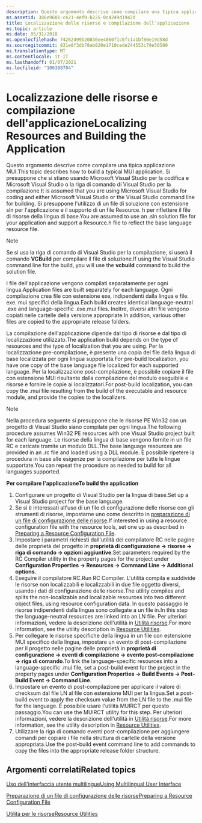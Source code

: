 ```yaml
---
description: Questo argomento descrive come compilare una tipica applicazione MUI.
ms.assetid: 386e9601-ce21-4ef0-b225-0c4249d1942d
title: Localizzazione delle risorse e compilazione dell'applicazione
ms.topic: article
ms.date: 05/31/2018
ms.openlocfilehash: 74262499b20836ee4860f1c0fc1a1bf80e19d58d
ms.sourcegitcommit: 831e8f3db78ab820e1710cede244553c70e50500
ms.translationtype: MT
ms.contentlocale: it-IT
ms.lasthandoff: 01/07/2021
ms.locfileid: "106308704"
---
```

# <a name="localizing-resources-and-building-the-application"></a><span data-ttu-id="af8d5-103">Localizzazione delle risorse e compilazione dell'applicazione</span><span class="sxs-lookup"><span data-stu-id="af8d5-103">Localizing Resources and Building the Application</span></span>

<span data-ttu-id="af8d5-104">Questo argomento descrive come compilare una tipica applicazione MUI.</span><span class="sxs-lookup"><span data-stu-id="af8d5-104">This topic describes how to build a typical MUI application.</span></span> <span data-ttu-id="af8d5-105">Si presuppone che si stiano usando Microsoft Visual Studio per la codifica e Microsoft Visual Studio o la riga di comando di Visual Studio per la compilazione.</span><span class="sxs-lookup"><span data-stu-id="af8d5-105">It is assumed that you are using Microsoft Visual Studio for coding and either Microsoft Visual Studio or the Visual Studio command line for building.</span></span> <span data-ttu-id="af8d5-106">Si presuppone l'utilizzo di un file di soluzione con estensione sln per l'applicazione e il supporto di un file Resource. h per riflettere il file di risorse della lingua di base.</span><span class="sxs-lookup"><span data-stu-id="af8d5-106">You are assumed to use an .sln solution file for your application and support a Resource.h file to reflect the base language resource file.</span></span>

> [!Note]  
> <span data-ttu-id="af8d5-107">Se si usa la riga di comando di Visual Studio per la compilazione, si userà il comando **VCBuild** per compilare il file di soluzione.</span><span class="sxs-lookup"><span data-stu-id="af8d5-107">If using the Visual Studio command line for the build, you will use the **vcbuild** command to build the solution file.</span></span>

 

<span data-ttu-id="af8d5-108">I file dell'applicazione vengono compilati separatamente per ogni lingua.</span><span class="sxs-lookup"><span data-stu-id="af8d5-108">Application files are built separately for each language.</span></span> <span data-ttu-id="af8d5-109">Ogni compilazione crea file con estensione exe, indipendenti dalla lingua e file. exe. mui specifici della lingua.</span><span class="sxs-lookup"><span data-stu-id="af8d5-109">Each build creates identical language-neutral .exe and language-specific .exe.mui files.</span></span> <span data-ttu-id="af8d5-110">Inoltre, diversi altri file vengono copiati nelle cartelle della versione appropriate.</span><span class="sxs-lookup"><span data-stu-id="af8d5-110">In addition, various other files are copied to the appropriate release folders.</span></span>

<span data-ttu-id="af8d5-111">La compilazione dell'applicazione dipende dal tipo di risorse e dal tipo di localizzazione utilizzato.</span><span class="sxs-lookup"><span data-stu-id="af8d5-111">The application build depends on the type of resources and the type of localization that you are using.</span></span> <span data-ttu-id="af8d5-112">Per la localizzazione pre-compilazione, è presente una copia del file della lingua di base localizzata per ogni lingua supportata.</span><span class="sxs-lookup"><span data-stu-id="af8d5-112">For pre-build localization, you have one copy of the base language file localized for each supported language.</span></span> <span data-ttu-id="af8d5-113">Per la localizzazione post-compilazione, è possibile copiare il file con estensione MUI risultante dalla compilazione del modulo eseguibile e risorse e fornire le copie ai localizzatori.</span><span class="sxs-lookup"><span data-stu-id="af8d5-113">For post-build localization, you can copy the .mui file resulting from the build of the executable and resource module, and provide the copies to the localizers.</span></span>

> [!Note]  
> <span data-ttu-id="af8d5-114">Nella procedura seguente si presuppone che le risorse PE Win32 con un progetto di Visual Studio siano compilate per ogni lingua.</span><span class="sxs-lookup"><span data-stu-id="af8d5-114">The following procedure assumes Win32 PE resources with one Visual Studio project built for each language.</span></span> <span data-ttu-id="af8d5-115">Le risorse della lingua di base vengono fornite in un file RC e caricate tramite un modulo DLL.</span><span class="sxs-lookup"><span data-stu-id="af8d5-115">The base language resources are provided in an .rc file and loaded using a DLL module.</span></span> <span data-ttu-id="af8d5-116">È possibile ripetere la procedura in base alle esigenze per la compilazione per tutte le lingue supportate.</span><span class="sxs-lookup"><span data-stu-id="af8d5-116">You can repeat the procedure as needed to build for all languages supported.</span></span>

 

<span data-ttu-id="af8d5-117">**Per compilare l'applicazione**</span><span class="sxs-lookup"><span data-stu-id="af8d5-117">**To build the application**</span></span>

1.  <span data-ttu-id="af8d5-118">Configurare un progetto di Visual Studio per la lingua di base.</span><span class="sxs-lookup"><span data-stu-id="af8d5-118">Set up a Visual Studio project for the base language.</span></span>
2.  <span data-ttu-id="af8d5-119">Se si è interessati all'uso di un file di configurazione delle risorse con gli strumenti di risorse, impostarne uno come descritto in [preparazione di un file di configurazione delle risorse](preparing-a-resource-configuration-file.md).</span><span class="sxs-lookup"><span data-stu-id="af8d5-119">If interested in using a resource configuration file with the resource tools, set one up as described in [Preparing a Resource Configuration File](preparing-a-resource-configuration-file.md).</span></span>
3.  <span data-ttu-id="af8d5-120">Impostare i parametri richiesti dall'utilità del compilatore RC nelle pagine delle proprietà del progetto in **proprietà di configurazione → risorse → riga di comando → opzioni aggiuntive**.</span><span class="sxs-lookup"><span data-stu-id="af8d5-120">Set parameters required by the RC Compiler utility in the property pages for the project under **Configuration Properties → Resources → Command Line → Additional options**.</span></span>
4.  <span data-ttu-id="af8d5-121">Eseguire il compilatore RC.</span><span class="sxs-lookup"><span data-stu-id="af8d5-121">Run RC Compiler.</span></span> <span data-ttu-id="af8d5-122">L'utilità compila e suddivide le risorse non localizzabili e localizzabili in due file oggetto diversi, usando i dati di configurazione delle risorse.</span><span class="sxs-lookup"><span data-stu-id="af8d5-122">The utility compiles and splits the non-localizable and localizable resources into two different object files, using resource configuration data.</span></span> <span data-ttu-id="af8d5-123">In questo passaggio le risorse indipendenti dalla lingua sono collegate a un file in.</span><span class="sxs-lookup"><span data-stu-id="af8d5-123">In this step the language-neutral resources are linked into an LN file.</span></span> <span data-ttu-id="af8d5-124">Per ulteriori informazioni, vedere la descrizione dell'utilità in [Utilità risorse](resource-utilities.md).</span><span class="sxs-lookup"><span data-stu-id="af8d5-124">For more information, see the utility description in [Resource Utilities](resource-utilities.md).</span></span>
5.  <span data-ttu-id="af8d5-125">Per collegare le risorse specifiche della lingua in un file con estensione MUI specifico della lingua, impostare un evento di post-compilazione per il progetto nelle pagine delle proprietà in **proprietà di configurazione → eventi di compilazione → evento post-compilazione → riga di comando**.</span><span class="sxs-lookup"><span data-stu-id="af8d5-125">To link the language-specific resources into a language-specific .mui file, set a post-build event for the project in the property pages under **Configuration Properties → Build Events → Post-Build Event → Command Line**.</span></span>
6.  <span data-ttu-id="af8d5-126">Impostare un evento di post-compilazione per applicare il valore di checksum dal file LN al file con estensione MUI per la lingua.</span><span class="sxs-lookup"><span data-stu-id="af8d5-126">Set a post-build event to apply the checksum value from the LN file to the .mui file for the language.</span></span> <span data-ttu-id="af8d5-127">È possibile usare l'utilità MUIRCT per questo passaggio.</span><span class="sxs-lookup"><span data-stu-id="af8d5-127">You can use the MUIRCT utility for this step.</span></span> <span data-ttu-id="af8d5-128">Per ulteriori informazioni, vedere la descrizione dell'utilità in [Utilità risorse](resource-utilities.md).</span><span class="sxs-lookup"><span data-stu-id="af8d5-128">For more information, see the utility description in [Resource Utilities](resource-utilities.md).</span></span>
7.  <span data-ttu-id="af8d5-129">Utilizzare la riga di comando eventi post-compilazione per aggiungere comandi per copiare i file nella struttura di cartelle della versione appropriata.</span><span class="sxs-lookup"><span data-stu-id="af8d5-129">Use the post-build event command line to add commands to copy the files into the appropriate release folder structure.</span></span>

## <a name="related-topics"></a><span data-ttu-id="af8d5-130">Argomenti correlati</span><span class="sxs-lookup"><span data-stu-id="af8d5-130">Related topics</span></span>

<dl> <dt>

[<span data-ttu-id="af8d5-131">Uso dell'interfaccia utente multilingue</span><span class="sxs-lookup"><span data-stu-id="af8d5-131">Using Multilingual User Interface</span></span>](using-multilingual-user-interface.md)
</dt> <dt>

[<span data-ttu-id="af8d5-132">Preparazione di un file di configurazione delle risorse</span><span class="sxs-lookup"><span data-stu-id="af8d5-132">Preparing a Resource Configuration File</span></span>](preparing-a-resource-configuration-file.md)
</dt> <dt>

[<span data-ttu-id="af8d5-133">Utilità per le risorse</span><span class="sxs-lookup"><span data-stu-id="af8d5-133">Resource Utilities</span></span>](resource-utilities.md)
</dt> </dl>

 

 



